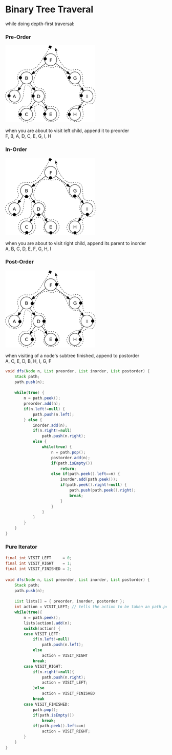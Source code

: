# Binary Tree Traveral

while doing depth-first traversal:

### Pre-Order

![preorder.png](files/preorder.png)

when you are about to visit left child, append it to preorder  
F, B, A, D, C, E, G, I, H

### In-Order

![preorder.png](files/inorder.png)

when you are about to visit right child, append its parent to inorder  
A, B, C, D, E, F, G, H, I

### Post-Order

![preorder.png](files/postorder.png)

when visiting of a node's subtree finished, append to postorder  
A, C, E, D, B, H, I, G, F

```java
void dfs(Node n, List preorder, List inorder, List postorder) {
    Stack path;
    path.push(n);

    while(true) {
        n = path.peek();
        preorder.add(n);
        if(n.left!=null) {
            path.push(n.left);
        } else {
            inorder.add(n);
            if(n.right!=null)
                path.push(n.right);
            else {
                while(true) {
                    n = path.pop();
                    postorder.add(n);
                    if(path.isEmpty())
                        return;
                    else if(path.peek().left==n) {
                        inorder.add(path.peek());
                        if(path.peek().right!=null) {
                            path.push(path.peek().right);
                            break;
                        }
                    }
                }
            }
        }
    }
}
```

### Pure Iterator

```java
final int VISIT_LEFT     = 0;
final int VISIT_RIGHT    = 1;
final int VISIT_FINISHED = 2;

void dfs(Node n, List preorder, List inorder, List postorder) {
    Stack path;
    path.push(n);

    List lists[] = { preorder, inorder, postorder };
    int action = VISIT_LEFT; // tells the action to be taken an path.peek()
    while(true){
        n = path.peek();
        lists[action].add(n);
		switch(action) {
        case VISIT_LEFT:
            if(n.left!=null)
                path.push(n.left);
            else
                action = VISIT_RIGHT
            break;
        case VISIT_RIGHT:
            if(n.right!=null){
                path.push(n.right);
                action = VISIT_LEFT;
            }else
                action = VISIT_FINISHED
            break
        case VISIT_FINISHED: 
            path.pop();
            if(path.isEmpty())
                break;
            if(path.peek().left==n)
                action = VISIT_RIGHT;
        }
    }
}
```
